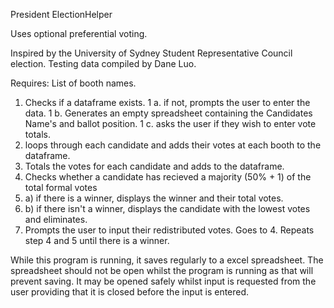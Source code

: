 President ElectionHelper

Uses optional preferential voting.

Inspired by the University of Sydney Student Representative Council election. 
Testing data compiled by Dane Luo.

Requires: List of booth names.

1. Checks if a dataframe exists. 
1 a. if not, prompts the user to enter the data.
1 b. Generates an empty spreadsheet containing the Candidates Name's and ballot position.
1 c. asks the user if they wish to enter vote totals.
2. loops through each candidate and adds their votes at each booth to the dataframe.
3. Totals the votes for each candidate and adds to the dataframe.
4. Checks whether a candidate has recieved a majority (50% + 1) of the total formal votes
4. a) if there is a winner, displays the winner and their total votes.
4. b) if there isn't a winner, displays the candidate with the lowest votes and eliminates.
5. Prompts the user to input their redistributed votes. Goes to 4. Repeats step 4 and 5 until there is a winner.

While this program is running, it saves regularly to a excel spreadsheet. The spreadsheet should not be open whilst
the program is running as that will prevent saving. It may be opened safely whilst input is requested from the user 
providing that it is closed before the input is entered.
